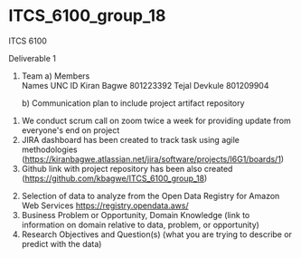 # ITCS_6100_group_18

ITCS 6100 

Deliverable 1

1) Team
 	a)  Members		
Names              UNC ID 
Kiran Bagwe        801223392
Tejal Devkule      801209904


 
 	b)  Communication plan to include project artifact repository
  1. We conduct scrum call on zoom twice a week for providing update from everyone's end on project 
  2. JIRA dashboard has been created to track task using agile methodologies (https://kiranbagwe.atlassian.net/jira/software/projects/I6G1/boards/1)
  3. Github link with project repository has been also created (https://github.com/kbagwe/ITCS_6100_group_18)
  
  
2)  Selection of data to analyze from the Open Data Registry for Amazon Web Services https://registry.opendata.aws/ 
3)  Business Problem or Opportunity, Domain Knowledge (link to information on domain relative to data, problem, or opportunity)
4)  Research Objectives and Question(s) (what you are trying to describe or predict with the data)

